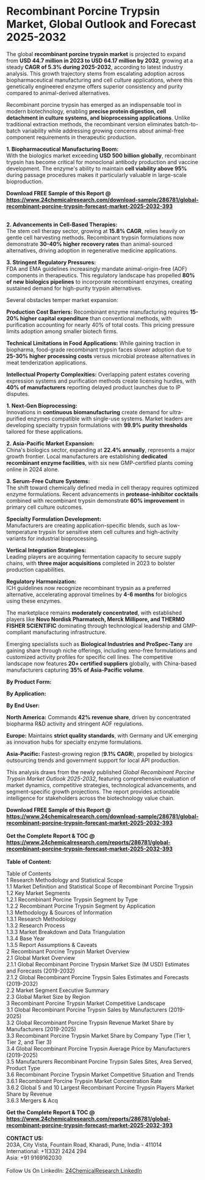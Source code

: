 <h1>Recombinant Porcine Trypsin Market, Global Outlook and Forecast 2025-2032</h1><p>The global <strong>recombinant porcine trypsin market</strong> is projected to expand from <strong>USD 44.7 million in 2023 to USD 64.17 million by 2032</strong>, growing at a steady <strong>CAGR of 5.3% during 2025-2032</strong>, according to latest industry analysis. This growth trajectory stems from escalating adoption across biopharmaceutical manufacturing and cell culture applications, where this genetically engineered enzyme offers superior consistency and purity compared to animal-derived alternatives.</p><p>Recombinant porcine trypsin has emerged as an indispensable tool in modern biotechnology, enabling <strong>precise protein digestion, cell detachment in culture systems, and bioprocessing applications</strong>. Unlike traditional extraction methods, the recombinant version eliminates batch-to-batch variability while addressing growing concerns about animal-free component requirements in therapeutic production.</p><p><strong>1. Biopharmaceutical Manufacturing Boom:</strong><br>
With the biologics market exceeding <strong>USD 500 billion globally</strong>, recombinant trypsin has become critical for monoclonal antibody production and vaccine development. The enzyme's ability to maintain <strong>cell viability above 95%</strong> during passage procedures makes it particularly valuable in large-scale bioproduction.</p><div><b>Download FREE Sample of this Report @ 
            <a href="https://www.24chemicalresearch.com/download-sample/286781/global-recombinant-porcine-trypsin-forecast-market-2025-2032-393">
            https://www.24chemicalresearch.com/download-sample/286781/global-recombinant-porcine-trypsin-forecast-market-2025-2032-393</a></b></div><br><p><strong>2. Advancements in Cell-Based Therapies:</strong><br>
The stem cell therapy sector, growing at <strong>15.8% CAGR</strong>, relies heavily on gentle cell harvesting methods. Recombinant trypsin formulations now demonstrate <strong>30-40% higher recovery rates</strong> than animal-sourced alternatives, driving adoption in regenerative medicine applications.</p><p><strong>3. Stringent Regulatory Pressures:</strong><br>
FDA and EMA guidelines increasingly mandate animal-origin-free (AOF) components in therapeutics. This regulatory landscape has propelled <strong>80% of new biologics pipelines</strong> to incorporate recombinant enzymes, creating sustained demand for high-purity trypsin alternatives.</p><p>Several obstacles temper market expansion:</p><p><strong>Production Cost Barriers:</strong> Recombinant enzyme manufacturing requires <strong>15-20% higher capital expenditure</strong> than conventional methods, with purification accounting for nearly 40% of total costs. This pricing pressure limits adoption among smaller biotech firms.</p><p><strong>Technical Limitations in Food Applications:</strong> While gaining traction in biopharma, food-grade recombinant trypsin faces slower adoption due to <strong>25-30% higher processing costs</strong> versus microbial protease alternatives in meat tenderization applications.</p><p><strong>Intellectual Property Complexities:</strong> Overlapping patent estates covering expression systems and purification methods create licensing hurdles, with <strong>40% of manufacturers</strong> reporting delayed product launches due to IP disputes.</p><p><strong>1. Next-Gen Bioprocessing:</strong><br>
Innovations in <strong>continuous biomanufacturing</strong> create demand for ultra-purified enzymes compatible with single-use systems. Market leaders are developing specialty trypsin formulations with <strong>99.9% purity thresholds</strong> tailored for these applications.</p><p><strong>2. Asia-Pacific Market Expansion:</strong><br>
China's biologics sector, expanding at <strong>22.4% annually</strong>, represents a major growth frontier. Local manufacturers are establishing <strong>dedicated recombinant enzyme facilities</strong>, with six new GMP-certified plants coming online in 2024 alone.</p><p><strong>3. Serum-Free Culture Systems:</strong><br>
The shift toward chemically defined media in cell therapy requires optimized enzyme formulations. Recent advancements in <strong>protease-inhibitor cocktails</strong> combined with recombinant trypsin demonstrate <strong>60% improvement</strong> in primary cell culture outcomes.</p><p><strong>Specialty Formulation Development:</strong><br>
	Manufacturers are creating application-specific blends, such as low-temperature trypsin for sensitive stem cell cultures and high-activity variants for industrial bioprocessing.</p><p><strong>Vertical Integration Strategies:</strong><br>
	Leading players are acquiring fermentation capacity to secure supply chains, with <strong>three major acquisitions</strong> completed in 2023 to bolster production capabilities.</p><p><strong>Regulatory Harmonization:</strong><br>
	ICH guidelines now recognize recombinant trypsin as a preferred alternative, accelerating approval timelines by <strong>4-6 months</strong> for biologics using these enzymes.</p><p>The marketplace remains <strong>moderately concentrated</strong>, with established players like <strong>Novo Nordisk Pharmatech, Merck Millipore, and THERMO FISHER SCIENTIFIC</strong> dominating through technological leadership and GMP-compliant manufacturing infrastructure.</p><p>Emerging specialists such as <strong>Biological Industries and ProSpec-Tany</strong> are gaining share through niche offerings, including xeno-free formulations and customized activity profiles for specific cell lines. The competitive landscape now features <strong>20+ certified suppliers</strong> globally, with China-based manufacturers capturing <strong>35% of Asia-Pacific volume</strong>.</p><p><strong>By Product Form:</strong></p><p><strong>By Application:</strong></p><p><strong>By End User:</strong></p><p><strong>North America:</strong> Commands <strong>42% revenue share</strong>, driven by concentrated biopharma R&amp;D activity and stringent AOF regulations.</p><p><strong>Europe:</strong> Maintains <strong>strict quality standards</strong>, with Germany and UK emerging as innovation hubs for specialty enzyme formulations.</p><p><strong>Asia-Pacific:</strong> Fastest-growing region (<strong>9.1% CAGR</strong>), propelled by biologics outsourcing trends and government support for local API production.</p><p>This analysis draws from the newly published <em>Global Recombinant Porcine Trypsin Market Outlook 2025-2032</em>, featuring comprehensive evaluation of market dynamics, competitive strategies, technological advancements, and segment-specific growth projections. The report provides actionable intelligence for stakeholders across the biotechnology value chain.</p><div><b>Download FREE Sample of this Report @ 
            <a href="https://www.24chemicalresearch.com/download-sample/286781/global-recombinant-porcine-trypsin-forecast-market-2025-2032-393">
            https://www.24chemicalresearch.com/download-sample/286781/global-recombinant-porcine-trypsin-forecast-market-2025-2032-393</a></b></div><br><div><b>Get the Complete Report & TOC @ 
            <a href="https://www.24chemicalresearch.com/reports/286781/global-recombinant-porcine-trypsin-forecast-market-2025-2032-393">
            https://www.24chemicalresearch.com/reports/286781/global-recombinant-porcine-trypsin-forecast-market-2025-2032-393</a></b></div><br>
            <b>Table of Content:</b><p>Table of Contents<br />
1 Research Methodology and Statistical Scope<br />
1.1 Market Definition and Statistical Scope of Recombinant Porcine Trypsin<br />
1.2 Key Market Segments<br />
1.2.1 Recombinant Porcine Trypsin Segment by Type<br />
1.2.2 Recombinant Porcine Trypsin Segment by Application<br />
1.3 Methodology & Sources of Information<br />
1.3.1 Research Methodology<br />
1.3.2 Research Process<br />
1.3.3 Market Breakdown and Data Triangulation<br />
1.3.4 Base Year<br />
1.3.5 Report Assumptions & Caveats<br />
2 Recombinant Porcine Trypsin Market Overview<br />
2.1 Global Market Overview<br />
2.1.1 Global Recombinant Porcine Trypsin Market Size (M USD) Estimates and Forecasts (2019-2032)<br />
2.1.2 Global Recombinant Porcine Trypsin Sales Estimates and Forecasts (2019-2032)<br />
2.2 Market Segment Executive Summary<br />
2.3 Global Market Size by Region<br />
3 Recombinant Porcine Trypsin Market Competitive Landscape<br />
3.1 Global Recombinant Porcine Trypsin Sales by Manufacturers (2019-2025)<br />
3.2 Global Recombinant Porcine Trypsin Revenue Market Share by Manufacturers (2019-2025)<br />
3.3 Recombinant Porcine Trypsin Market Share by Company Type (Tier 1, Tier 2, and Tier 3)<br />
3.4 Global Recombinant Porcine Trypsin Average Price by Manufacturers (2019-2025)<br />
3.5 Manufacturers Recombinant Porcine Trypsin Sales Sites, Area Served, Product Type<br />
3.6 Recombinant Porcine Trypsin Market Competitive Situation and Trends<br />
3.6.1 Recombinant Porcine Trypsin Market Concentration Rate<br />
3.6.2 Global 5 and 10 Largest Recombinant Porcine Trypsin Players Market Share by Revenue<br />
3.6.3 Mergers & Acq</p><div><b>Get the Complete Report & TOC @ 
            <a href="https://www.24chemicalresearch.com/reports/286781/global-recombinant-porcine-trypsin-forecast-market-2025-2032-393">
            https://www.24chemicalresearch.com/reports/286781/global-recombinant-porcine-trypsin-forecast-market-2025-2032-393</a></b></div><br><b>CONTACT US:</b><br>
            203A, City Vista, Fountain Road, Kharadi, Pune, India - 411014<br>
            International: +1(332) 2424 294<br>
            Asia: +91 9169162030 <br><br>
            Follow Us On LinkedIn: <a href="https://www.linkedin.com/company/24chemicalresearch/">24ChemicalResearch LinkedIn</a>